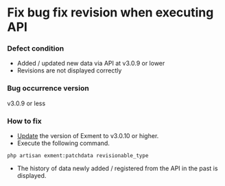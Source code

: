 # Fix bug fix revision when executing API
### Defect condition
- Added / updated new data via API at v3.0.9 or lower
- Revisions are not displayed correctly

### Bug occurrence version
v3.0.9 or less

### How to fix
- [Update](/update) the version of Exment to v3.0.10 or higher.
- Execute the following command.

~~~
php artisan exment:patchdata revisionable_type
~~~

- The history of data newly added / registered from the API in the past is displayed.